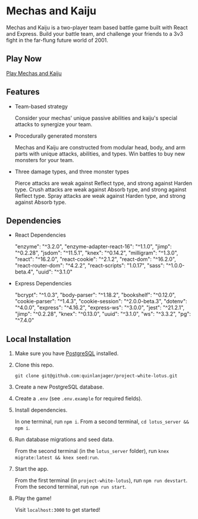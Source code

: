 # Mechas and Kaiju
Mechas and Kaiju is a two-player team based battle game built with React and Express.
Build your battle team, and challenge your friends to a 3v3 fight in the far-flung future world of 2001.

## Play Now
[Play Mechas and Kaiju](https://projectwhitelotus.herokuapp.com)

## Features
* Team-based strategy

   Consider your mechas' unique passive abilities and kaiju's special attacks to synergize your team.
* Procedurally generated monsters

   Mechas and Kaiju are constructed from modular head, body, and arm parts with unique attacks, abilities, and types. Win battles to buy new monsters for your team.
* Three damage types, and three monster types

   Pierce attacks are weak against Reflect type, and strong against Harden type.
   Crush attacks are weak against Absorb type, and strong against Reflect type.
   Spray attacks are weak against Harden type, and strong against Absorb type.

## Dependencies
* React Dependencies

   "enzyme": "^3.2.0",
   "enzyme-adapter-react-16": "^1.1.0",
   "jimp": "^0.2.28",
   "jsdom": "^11.5.1",
   "knex": "^0.14.2",
   "milligram": "^1.3.0",
   "react": "^16.2.0",
   "react-cookie": "^2.1.2",
   "react-dom": "^16.2.0",
   "react-router-dom": "^4.2.2",
   "react-scripts": "1.0.17",
   "sass": "^1.0.0-beta.4",
   "uuid": "^3.1.0"
* Express Dependencies

   "bcrypt": "^1.0.3",
   "body-parser": "^1.18.2",
   "bookshelf": "^0.12.0",
   "cookie-parser": "^1.4.3",
   "cookie-session": "^2.0.0-beta.3",
   "dotenv": "^4.0.0",
   "express": "^4.16.2",
   "express-ws": "^3.0.0",
   "jest": "^21.2.1",
   "jimp": "^0.2.28",
   "knex": "^0.13.0",
   "uuid": "^3.1.0",
   "ws": "^3.3.2",
   "pg": "^7.4.0"

## Local Installation
1. Make sure you have [PostgreSQL](https://www.postgresql.org/download/) installed.
2. Clone this repo.

   `git clone git@github.com:quinlanjager/project-white-lotus.git`

3. Create a new PostgreSQL database.
4. Create a `.env` (see `.env.example` for required fields).
5. Install dependencies.

   In one terminal, run `npm i`.
   From a second terminal, `cd lotus_server && npm i`.

6. Run database migrations and seed data.

   From the second terminal (in the `lotus_server` folder), run `knex migrate:latest && knex seed:run`.

7. Start the app.

   From the first terminal (in `project-white-lotus`), run `npm run devstart`.
   From the second terminal, run `npm run start`.

8. Play the game!

   Visit `localhost:3000` to get started!
